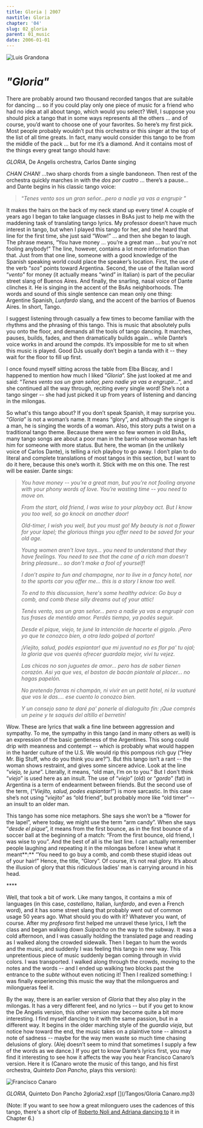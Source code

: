 ```yaml
---
title: Gloria | 2007
navtitle: Gloria
chapter: '04'
slug: 02_gloria
parent: 01_music
date: 2006-01-01
---
```


![Luis Grandona](/image_files/grand54.jpg)

# _"Gloria"_

There are probably around two thousand recorded tangos that are suitable for dancing ... so if you could play only one piece of music for a friend who had no idea at all about tango, which would you select? Well, I suppose you should pick a tango that in some ways represents all the others ... and of course, you’d want to choose one of your favorites. So here’s my first pick. Most people probably wouldn’t put this orchestra or this singer at the top of the list of all time greats. In fact, many would consider this tango to be from the middle of the pack ... but for me it’s a diamond. And it contains most of the things every great tango should have:



_GLORIA_, De Angelis orchestra, Carlos Dante singing


_CHAN CHAN!_  ...two sharp chords from a single bandoneon. Then rest of the orchestra quickly marches in with the _dos por cuatro_ ... there’s a pause… and Dante begins in his classic tango voice:

> “_Tenes vento sos un gran señor…pero a nadie ya vas a engrupir_ ”

It makes the hairs on the back of my neck stand up every time! A couple of years ago I began to take language classes in BsAs just to help me with the maddening task of translating tango lyrics. My professor doesn’t have much interest in tango, but when I played this tango for her, and she heard that line for the first time, she just said “Wow!” ... and then she began to laugh. The phrase means, “You have money ... you’re a great man ... but you're not fooling anybody!” The line, however, contains a lot more information than that. Just from that one line, someone with a good knowledge of the Spanish speaking world could place the speaker’s location. First, the use of the verb “_sos_” points toward Argentina. Second, the use of the Italian word “_vento_” for money (it actually means “wind” in Italian) is part of the peculiar street slang of Buenos Aires. And finally, the snarling, nasal voice of Dante clinches it. He is singing in the accent of the BsAs neighborhoods. The words and sound of this single sentence can mean only one thing: Argentine Spanish, _Lunfardo_ slang, and the accent of the barrios of Buenos Aires. In short, Tango.

I suggest listening through casually a few times to become familiar with the rhythms and the phrasing of this tango. This is music that absolutely pulls you onto the floor, and demands all the tools of tango dancing. It marches, pauses, builds, fades, and then dramatically builds again… while Dante’s voice works in and around the _compás_. It’s impossible for me to sit when this music is played. Good DJs usually don’t begin a tanda with it -- they wait for the floor to fill up first.

I once found myself sitting across the table from Elba Biscay, and I happened to mention how much I liked “_Gloria_”. She just looked at me and said: “_Tenes vento sos un gran señor, pero nadie ya vas a engrupir..._”, and she continued all the way through, reciting every single word! She’s not a tango singer -- she had just picked it up from years of listening and dancing in the milongas.

So what's this tango about? If you don’t speak Spanish, it may surprise you. “_Gloria_” is not a woman’s name. It means “glory”, and although the singer is a man, he is singing the words of a woman. Also, this story puts a twist on a traditional tango theme. Because there were so few women in old BsAs, many tango songs are about a poor man in the barrio whose woman has left him for someone with more status. But here, the woman (in the unlikely voice of Carlos Dante), is telling a rich playboy to go away. I don’t plan to do literal and complete translations of most tangos in this section, but I want to do it here, because this one’s worth it. Stick with me on this one. The rest will be easier. Dante sings:

> _You have money -- you’re a great man,
> but you're not fooling anyone
> with your phony words of love.
> You’re wasting time -- you need to move on._
>
> _From the start, old friend,
> I was wise to your playboy act.
> But I know you too well,
> so go knock on another door!_
>
> _Old-timer, I wish you well, but you must go!
> My beauty is not a flower for your lapel;
> the glorious things you offer
> need to be saved for your old age._
>
> _Young women aren't love toys...
> you need to understand that they have feelings.
> You need to see that the cane of a rich man
> doesn’t bring pleasure...
> so don’t make a fool of yourself!_
>
> _I don’t aspire to fun and champagne,
> nor to live in a fancy hotel,
> nor to the sports car you offer me...
> this is a story I know too well._
>
> _To end to this discussion,
> here's some healthy advice:
> Go buy a comb,
> and comb these silly dreams out of your attic!_
>
> _Tenés vento, sos un gran señor...
> pero a nadie ya vas a engrupir
> con tus frases de mentido amor.
> Perdés tiempo, ya podés seguir._
>
> _Desde el pique, viejo, te juné
> la intención de hacerte el gigolo.
> ¡Pero yo que te conozco bien,
> a otra lado golpeá al porton!_
>
> _¡Viejito, salud, podés espiantar!
> que mi juventud no es flor pa' tu ojal;
> la gloria que vos querés ofrecer
> guardala mejor, vivi tu vejez._
>
> _Las chicas no son juguetes de amor...
> pero has de saber tienen corazón.
> Asi ya que ves, el baston de bacán
> piantale al placer...
> no hagas papelón._
>
> _No pretendo farras ni champán,
> ni vivir en un petit hotel,
> ni la vuaturé que vos le das….
> ese cuento lo conozco bien._
>
> _Y un consejo sano te daré
> pa' ponerle al dialoguito fin:
> ¡Que comprés un peine
> y te saqués del altillo el berretín!_

Wow. These are lyrics that walk a fine line between aggression and sympathy. To me, the sympathy in this tango (and in many others as well) is an expression of the basic gentleness of the Argentines. This song could drip with meanness and contempt -- which is probably what would happen in the harder culture of the U.S. We would rip this pompous rich guy (“Hey Mr. Big Stuff, who do you think you are?”). But this tango isn’t a rant -- the woman shows restraint, and gives some sincere advice. Look at the line “_viejo, te june_”. Literally, it means, “old man, I’m on to you.” But I don't think “_viejo_” is used here as an insult. The use of “_viejo_” (old) or “_gordo_” (fat) in Argentina is a term of endearment between friends. But the second use of the term, (“_Viejito, salud, podes espiantar!_”) is more sarcastic. In this case she’s not using “_viejito_” as “old friend”, but probably more like “old timer” -- an insult to an older man.

This tango has some nice metaphors. She says she won’t be a “flower for the lapel”, where today, we might use the term “arm candy”. When she says “_desde el pique_”, it means from the first bounce, as in the first bounce of a soccer ball at the beginning of a match: “From the first bounce, old friend, I was wise to you”. And the best of all is the last line. I can actually remember people laughing and repeating it in the milongas before I knew what it meant**:** “You need to go buy a comb, and comb these stupid ideas out of your hair!” Hence, the title, “Glory”. Of course, it’s not real glory. It’s about the illusion of glory that this ridiculous ladies' man is carrying around in his head.

\*\*\*\*

Well, that took a bit of work. Like many tangos, it contains a mix of languages (in this case, _castellano_, Italian, _lunfardo_, and even a French word), and it has some street slang that probably went out of common usage 50 years ago. What should you do with it? Whatever you want, of course. After my _profesora_ first helped me unravel these lyrics, I left the class and began walking down _Suipacha_ on the way to the subway. It was a cold afternoon, and I was casually holding the translated page and reading as I walked along the crowded sidewalk. Then I began to hum the words and the music, and suddenly I was feeling this tango in new way. This unpretentious piece of music suddenly began coming through in vivid colors. I was transported. I walked along through the crowds, moving to the notes and the words -- and I ended up walking two blocks past the entrance to the _subte_ without even noticing it! Then I realized something: I was finally experiencing this music the way that the milongueros and milongueras feel it.

By the way, there is an earlier version of _Gloria_ that they also play in the milongas. It has a very different feel, and no lyrics -- but if you get to know the De Angelis version, this other version may become quite a bit more interesting. I find myself dancing to it with the same passion, but in a different way. It begins in the older marching style of the _guardia vieja_, but notice how toward the end, the music takes on a plaintive tone -- almost a note of sadness -- maybe for the way men waste so much time chasing delusions of glory. (Alej doesn’t seem to mind that sometimes I supply a few of the words as we dance.) If you get to know Dante’s lyrics first, you may find it interesting to see how it affects the way you hear Francisco Canaro’s version. Here it is (Canaro wrote the music of this tango, and his first orchestra, _Quinteto Don Pancho_, plays this version):

![Francisco Canaro](/4_pics/image009.jpg)

_GLORIA_, Quinteto Don Pancho
2gloria2.xspf
[](/Tangos/Gloria Canaro.mp3)

(Note: If you want to see how a great milonguero uses the cadences of this tango, there's a
short clip of [Roberto Noli and Adriana dancing to](//06/20_countcompas#Noli) it in Chapter 6.)
